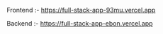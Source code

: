  Frontend :-  https://full-stack-app-93mu.vercel.app
 
 Backend :- https://full-stack-app-ebon.vercel.app
